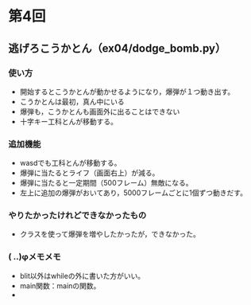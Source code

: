 # 第4回
## 逃げろこうかとん（ex04/dodge_bomb.py）
### 使い方
* 開始するとこうかとんが動かせるようになり，爆弾が１つ動き出す。
* こうかとんは最初，真ん中にいる
* 爆弾も，こうかとんも画面外に出ることはできない
* 十字キー工科とんが移動する。
### 追加機能
* wasdでも工科とんが移動する。
* 爆弾に当たるとライフ（画面右上）が減る。
* 爆弾に当たると一定期間（500フレーム）無敵になる。
* 左上に追加の爆弾がおいてあり，5000フレームごとに1個ずつ動きだす。
### やりたかったけれどできなかったもの
* クラスを使って爆弾を増やしたかったが，できなかった。
### ( ..)φメモメモ
* blit以外はwhileの外に書いた方がいい。
* main関数：mainの関数。
* 

